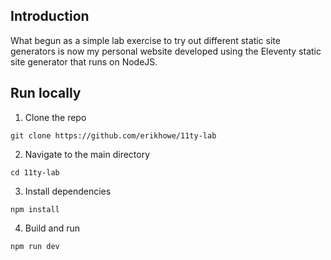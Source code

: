 ## Introduction

What begun as a simple lab exercise to try out different static site generators is now my personal website developed using the Eleventy static site generator that runs on NodeJS. 

## Run locally

1. Clone the repo

```
git clone https://github.com/erikhowe/11ty-lab
```

2. Navigate to the main directory

```
cd 11ty-lab
```

3. Install dependencies

```
npm install
```

4. Build and run

```
npm run dev
```
